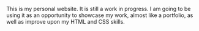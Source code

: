 This is my personal website. It is still a work in progress. I am going to be using it as an opportunity to showcase my work, almost like a portfolio, as well as improve upon my HTML and CSS skills.
